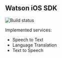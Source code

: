 ## Watson iOS SDK



![Build status](https://magnum.travis-ci.com/IBM-MIL/Watson-iOS-SDK.svg?token=YPHGLjpSd2i3xBsMhsyL&branch=develop)

Implemented services:

* Speech to Text
* Language Translation
* Text to Speech